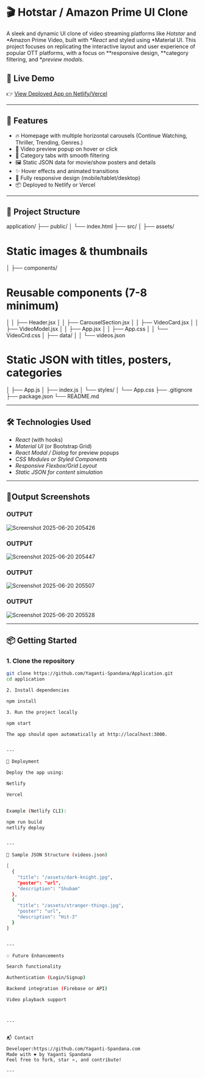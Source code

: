 # 🎬 Hotstar / Amazon Prime UI Clone

A sleek and dynamic UI clone of video streaming platforms like *Hotstar* and *Amazon Prime Video, built with **React* and styled using *Material UI. This project focuses on replicating the interactive layout and user experience of popular OTT platforms, with a focus on **responsive design, **category filtering, and **preview modals*.

## 🚀 Live Demo

👉 [View Deployed App on Netlify/Vercel](https://hotstarapplication.netlify.app/)

---

## 📌 Features

- 🔥 Homepage with multiple horizontal carousels (Continue Watching, Thriller, Trending, Genres.)
- 🎥 Video preview popup on hover or click
- 📁 Category tabs with smooth filtering
- 🖼️ Static JSON data for movie/show posters and details
- ✨ Hover effects and animated transitions
- 📱 Fully responsive design (mobile/tablet/desktop)
- 📦 Deployed to Netlify or Vercel

---

## 📁 Project Structure

application/ ├── public/ │   └── index.html ├── 
src/ │   ├── assets/                
# Static images & thumbnails
│   ├── components/            
# Reusable components (7-8 minimum) 
│   │   ├── Header.jsx │   │   ├── CarouselSection.jsx │   │   ├── VideoCard.jsx │   │   ├── VideoModel.jsx │   │   ├── App.jsx │   │   ├── App.css │   │   └── VideoCrd.css │   ├── data/ │   │   └── videos.json        
# Static JSON with titles, posters, categories 
│   ├── App.js │   ├── index.js │   └── styles/ │       └── App.css ├── .gitignore ├── package.json └── README.md

---

## 🛠️ Technologies Used

- *React* (with hooks)
- *Material UI* (or Bootstrap Grid)
- *React Modal / Dialog* for preview popups
- *CSS Modules or Styled Components*
- *Responsive Flexbox/Grid Layout*
- *Static JSON for content simulation*

---
## 📸Output Screenshots

### OUTPUT
![Screenshot 2025-06-20 205426](https://github.com/user-attachments/assets/ccac5bfc-767b-4ae1-b892-deecffadb351)

### OUTPUT
![Screenshot 2025-06-20 205447](https://github.com/user-attachments/assets/825a0ced-1466-46d0-9d63-d839d7584a1b)

### OUTPUT
![Screenshot 2025-06-20 205507](https://github.com/user-attachments/assets/f15daaa4-c9ab-4fa7-8fcb-146e03d88e2b)

### OUTPUT
![Screenshot 2025-06-20 205528](https://github.com/user-attachments/assets/70bf6e0b-dc51-4ce5-9ff0-30905ea9c139)

---
## 📦 Getting Started

### 1. Clone the repository

```bash
git clone https://github.com/Yaganti-Spandana/Application.git
cd application

2. Install dependencies

npm install

3. Run the project locally

npm start

The app should open automatically at http://localhost:3000.


---

🧪 Deployment

Deploy the app using:

Netlify

Vercel


Example (Netlify CLI):

npm run build
netlify deploy


---

📄 Sample JSON Structure (videos.json)

[
  {
    "title": "/assets/dark-knight.jpg",
    "poster": "url",
    "description": "Shubam"
  },
  {
    "title": "/assets/stranger-things.jpg",
    "poster": "url",
    "description": "Hit-3"
  }
]


---

💡 Future Enhancements

Search functionality

Authentication (Login/Signup)

Backend integration (Firebase or API)

Video playback support



---


📬 Contact

Developer:https://github.com/Yaganti-Spandana.com
Made with ❤️ by Yaganti Spandana
Feel free to fork, star ⭐, and contribute!

---

